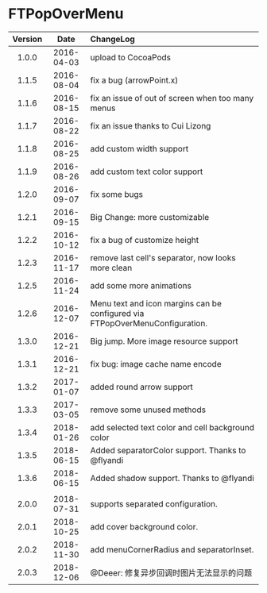 # FTPopOverMenu


| Version | Date | ChangeLog |
|:--------:|:--------:|:--------|
|1.0.0|2016-04-03| upload to CocoaPods|
|1.1.5|2016-08-04| fix a bug (arrowPoint.x)|
|1.1.6|2016-08-15| fix an issue of out of screen when too many menus|
|1.1.7|2016-08-22| fix an issue thanks to Cui Lizong|
|1.1.8|2016-08-25| add custom width support|
|1.1.9|2016-08-26| add custom text color support|
|1.2.0|2016-09-07| fix some bugs|
|1.2.1|2016-09-15| Big Change: more customizable|
|1.2.2|2016-10-12| fix a bug of customize height|
|1.2.3|2016-11-17| remove last cell's separator, now looks more clean|
|1.2.5|2016-11-24| add some more animations|
|1.2.6|2016-12-07| Menu text and icon margins can be configured via FTPopOverMenuConfiguration.|
|1.3.0|2016-12-21| Big jump. More image resource support |
|1.3.1|2016-12-21| fix bug: image cache name encode |
|1.3.2|2017-01-07| added round arrow support |
|1.3.3|2017-03-05| remove some unused methods |
|1.3.4|2018-01-26| add selected text color and cell background color |
|1.3.5|2018-06-15| Added separatorColor support. Thanks to @flyandi |
|1.3.6|2018-06-15| Added shadow support. Thanks to @flyandi |
|  | |  |
|2.0.0|2018-07-31| supports separated configuration. |
|2.0.1|2018-10-25| add cover background color. |
|2.0.2|2018-11-30| add menuCornerRadius and separatorInset. |
|2.0.3|2018-12-06| @Deeer: 修复异步回调时图片无法显示的问题 |


